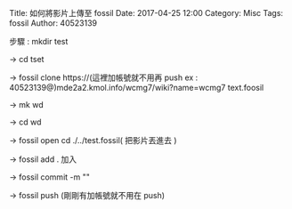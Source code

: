 Title: 如何將影片上傳至 fossil
Date: 2017-04-25 12:00
Category: Misc
Tags: fossil
Author: 40523139


<!-- PELICAN_END_SUMMARY -->

步驟 : mkdir test

-> cd tset

-> fossil clone https://(這裡加帳號就不用再 push ex : 40523139@)mde2a2.kmol.info/wcmg7/wiki?name=wcmg7 text.foosil

-> mk wd

-> cd wd

-> fossil open cd ./../test.fossil( 把影片丟進去 )

-> fossil add . 加入

-> fossil commit -m "" 

-> fossil push (剛剛有加帳號就不用在 push)